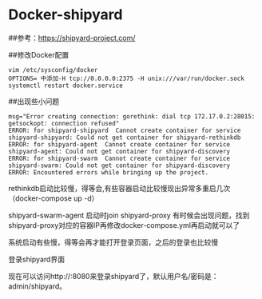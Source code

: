 # Docker-shipyard

##参考：https://shipyard-project.com/

##修改Docker配置
```
vim /etc/sysconfig/docker
OPTIONS= 中添加-H tcp://0.0.0.0:2375 -H unix:///var/run/docker.sock 
systemctl restart docker.service
```


##出现些小问题
```
msg="Error creating connection: gorethink: dial tcp 172.17.0.2:28015: getsockopt: connection refused" 
ERROR: for shipyard-shipyard  Cannot create container for service shipyard-shipyard: Could not get container for shipyard-rethinkdb
ERROR: for shipyard-agent  Cannot create container for service shipyard-agent: Could not get container for shipyard-discovery
ERROR: for shipyard-swarm  Cannot create container for service shipyard-swarm: Could not get container for shipyard-discovery
ERROR: Encountered errors while bringing up the project.
```

rethinkdb启动比较慢，得等会,有些容器启动比较慢现出异常多重启几次（docker-compose up -d）

shipyard-swarm-agent 启动时join shipyard-proxy 有时候会出现问题，找到shipyard-proxy对应的容器IP再修改docker-compose.yml再启动就可以了

系统启动有些慢，得等会再才能打开登录页面，之后的登录也比较慢

登录shipyard界面

现在可以访问http://<your-host-ip>:8080来登录shipyard了，默认用户名/密码是：admin/shipyard。

